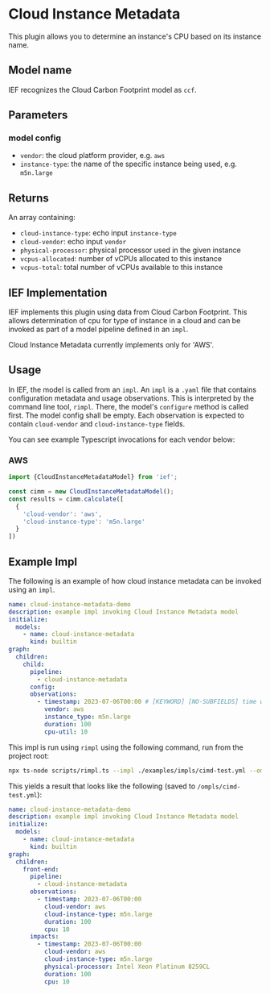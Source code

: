 # Cloud Instance Metadata

This plugin allows you to determine an instance's CPU based on its instance name.

## Model name

IEF recognizes the Cloud Carbon Footprint model as `ccf`.

## Parameters

### model config

- `vendor`: the cloud platform provider, e.g. `aws`
- `instance-type`: the name of the specific instance being used, e.g. `m5n.large`

## Returns

An array containing:

- `cloud-instance-type`: echo input `instance-type`
- `cloud-vendor`: echo input `vendor`
- `physical-processor`: physical processor used in the given instance
- `vcpus-allocated`: number of vCPUs allocated to this instance
- `vcpus-total`: total number of vCPUs available to this instance
  

## IEF Implementation

IEF implements this plugin using data from Cloud Carbon Footprint. This allows determination of cpu for type of instance in a cloud and can be invoked as part of a model pipeline defined in an `impl`.

Cloud Instance Metadata currently implements only for 'AWS'.

## Usage

In IEF, the model is called from an `impl`. An `impl` is a `.yaml` file that contains configuration metadata and usage observations. This is interpreted by the command line tool, `rimpl`. There, the model's `configure` method is called first. The model config shall be empty. Each observation is expected to contain `cloud-vendor` and `cloud-instance-type` fields.

You can see example Typescript invocations for each vendor below:

### AWS

```typescript
import {CloudInstanceMetadataModel} from 'ief';

const cimm = new CloudInstanceMetadataModel();
const results = cimm.calculate([
  {
    'cloud-vendor': 'aws',
    'cloud-instance-type': 'm5n.large'
  }
])
```

## Example Impl

The following is an example of how cloud instance metadata can be invoked using an `impl`.

```yaml
name: cloud-instance-metadata-demo
description: example impl invoking Cloud Instance Metadata model
initialize:
  models:
    - name: cloud-instance-metadata
      kind: builtin
graph:
  children:
    child:
      pipeline:
        - cloud-instance-metadata
      config:
      observations:
        - timestamp: 2023-07-06T00:00 # [KEYWORD] [NO-SUBFIELDS] time when measurement occurred
          vendor: aws
          instance_type: m5n.large
          duration: 100
          cpu-util: 10
```

This impl is run using `rimpl` using the following command, run from the project root:

```sh
npx ts-node scripts/rimpl.ts --impl ./examples/impls/cimd-test.yml --ompl ./examples/ompls/cimd-test.yml
```

This yields a result that looks like the following (saved to `/ompls/cimd-test.yml`):

```yaml
name: cloud-instance-metadata-demo
description: example impl invoking Cloud Instance Metadata model
initialize:
  models:
    - name: cloud-instance-metadata
      kind: builtin
graph:
  children:
    front-end:
      pipeline:
        - cloud-instance-metadata
      observations:
        - timestamp: 2023-07-06T00:00
          cloud-vendor: aws
          cloud-instance-type: m5n.large
          duration: 100
          cpu: 10
      impacts:
        - timestamp: 2023-07-06T00:00
          cloud-vendor: aws
          cloud-instance-type: m5n.large
          physical-processor: Intel Xeon Platinum 8259CL
          duration: 100
          cpu: 10
```
